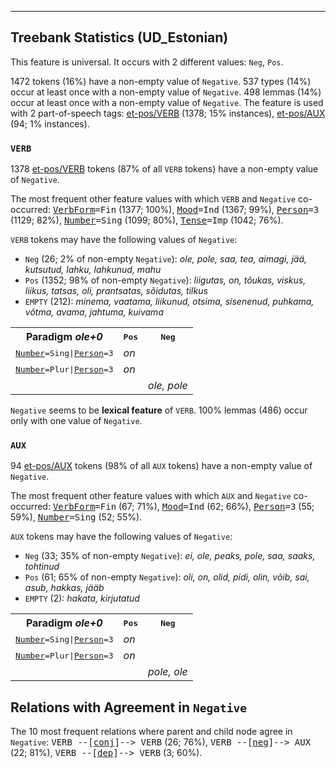 

--------------------------------------------------------------------------------

## Treebank Statistics (UD_Estonian)

This feature is universal.
It occurs with 2 different values: `Neg`, `Pos`.

1472 tokens (16%) have a non-empty value of `Negative`.
537 types (14%) occur at least once with a non-empty value of `Negative`.
498 lemmas (14%) occur at least once with a non-empty value of `Negative`.
The feature is used with 2 part-of-speech tags: [et-pos/VERB]() (1378; 15% instances), [et-pos/AUX]() (94; 1% instances).

### `VERB`

1378 [et-pos/VERB]() tokens (87% of all `VERB` tokens) have a non-empty value of `Negative`.

The most frequent other feature values with which `VERB` and `Negative` co-occurred: <tt><a href="VerbForm.html">VerbForm</a>=Fin</tt> (1377; 100%), <tt><a href="Mood.html">Mood</a>=Ind</tt> (1367; 99%), <tt><a href="Person.html">Person</a>=3</tt> (1129; 82%), <tt><a href="Number.html">Number</a>=Sing</tt> (1099; 80%), <tt><a href="Tense.html">Tense</a>=Imp</tt> (1042; 76%).

`VERB` tokens may have the following values of `Negative`:

* `Neg` (26; 2% of non-empty `Negative`): <em>ole, pole, saa, tea, aimagi, jää, kutsutud, lahku, lahkunud, mahu</em>
* `Pos` (1352; 98% of non-empty `Negative`): <em>liigutas, on, tõukas, viskus, liikus, tatsas, oli, prantsatas, sõidutas, tilkus</em>
* `EMPTY` (212): <em>minema, vaatama, liikunud, otsima, sisenenud, puhkama, võtma, avama, jahtuma, kuivama</em>

<table>
  <tr><th>Paradigm <i>ole+0</i></th><th><tt>Pos</tt></th><th><tt>Neg</tt></th></tr>
  <tr><td><tt><a href="Number.html">Number</a>=Sing|<a href="Person.html">Person</a>=3</tt></td><td><em>on</em></td><td></td></tr>
  <tr><td><tt><a href="Number.html">Number</a>=Plur|<a href="Person.html">Person</a>=3</tt></td><td><em>on</em></td><td></td></tr>
  <tr><td><tt></tt></td><td></td><td><em>ole, pole</em></td></tr>
</table>

`Negative` seems to be **lexical feature** of `VERB`. 100% lemmas (486) occur only with one value of `Negative`.

### `AUX`

94 [et-pos/AUX]() tokens (98% of all `AUX` tokens) have a non-empty value of `Negative`.

The most frequent other feature values with which `AUX` and `Negative` co-occurred: <tt><a href="VerbForm.html">VerbForm</a>=Fin</tt> (67; 71%), <tt><a href="Mood.html">Mood</a>=Ind</tt> (62; 66%), <tt><a href="Person.html">Person</a>=3</tt> (55; 59%), <tt><a href="Number.html">Number</a>=Sing</tt> (52; 55%).

`AUX` tokens may have the following values of `Negative`:

* `Neg` (33; 35% of non-empty `Negative`): <em>ei, ole, peaks, pole, saa, saaks, tohtinud</em>
* `Pos` (61; 65% of non-empty `Negative`): <em>oli, on, olid, pidi, olin, võib, sai, asub, hakkas, jääb</em>
* `EMPTY` (2): <em>hakata, kirjutatud</em>

<table>
  <tr><th>Paradigm <i>ole+0</i></th><th><tt>Pos</tt></th><th><tt>Neg</tt></th></tr>
  <tr><td><tt><a href="Number.html">Number</a>=Sing|<a href="Person.html">Person</a>=3</tt></td><td><em>on</em></td><td></td></tr>
  <tr><td><tt><a href="Number.html">Number</a>=Plur|<a href="Person.html">Person</a>=3</tt></td><td><em>on</em></td><td></td></tr>
  <tr><td><tt></tt></td><td></td><td><em>pole, ole</em></td></tr>
</table>

## Relations with Agreement in `Negative`

The 10 most frequent relations where parent and child node agree in `Negative`:
<tt>VERB --[<a href="../dep/conj.html">conj</a>]--> VERB</tt> (26; 76%),
<tt>VERB --[<a href="../dep/neg.html">neg</a>]--> AUX</tt> (22; 81%),
<tt>VERB --[<a href="../dep/dep.html">dep</a>]--> VERB</tt> (3; 60%).

